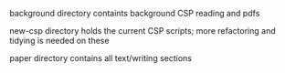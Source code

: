 background directory containts background CSP reading and pdfs

new-csp directory holds the current CSP scripts; more refactoring and tidying is needed on these

paper directory contains all text/writing sections